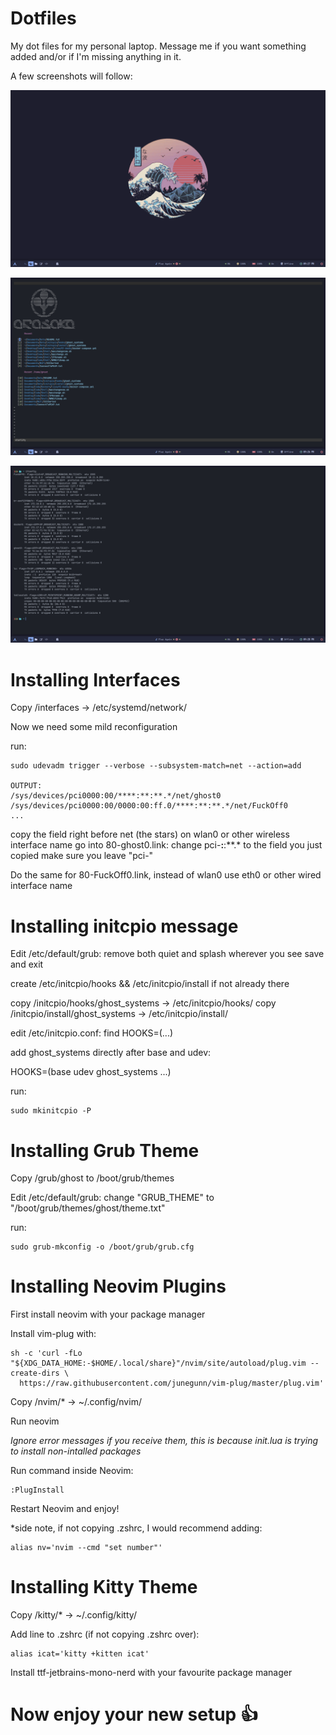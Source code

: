 # Dotfiles

My dot files for my personal laptop. Message me if you want something added 
and/or if I'm missing anything in it.

A few screenshots will follow:

![Desktop Background](Images/DesktopBG.png)

![Neovim](Images/neovim.png)

![Kitty with interfaces](Images/KittyAndIF.png)

# Installing Interfaces

Copy /interfaces -> /etc/systemd/network/

Now we need some mild reconfiguration

run:
```
sudo udevadm trigger --verbose --subsystem-match=net --action=add

OUTPUT:
/sys/devices/pci0000:00/****:**:**.*/net/ghost0
/sys/devices/pci0000:00/0000:00:ff.0/****:**:**.*/net/FuckOff0
...
```

copy the field right before net (the stars) on wlan0 or other wireless interface name
go into 80-ghost0.link:
	change pci-**:**:**.* to the field you just copied
  make sure you leave "pci-"

Do the same for 80-FuckOff0.link, instead of wlan0 use eth0 or other wired interface name

# Installing initcpio message

Edit /etc/default/grub:
remove both quiet and splash wherever you see
save and exit

create /etc/initcpio/hooks && /etc/initcpio/install if not already there

copy /initcpio/hooks/ghost_systems -> /etc/initcpio/hooks/
copy /initcpio/install/ghost_systems -> /etc/initcpio/install/

edit /etc/initcpio.conf:
	find HOOKS=(...)
	
add ghost_systems directly after base and udev:

HOOKS=(base udev ghost_systems ...)

run:
```
sudo mkinitcpio -P
```

# Installing Grub Theme

Copy /grub/ghost to /boot/grub/themes

Edit /etc/default/grub:
	change "GRUB_THEME" to "/boot/grub/themes/ghost/theme.txt"

run: 
```
sudo grub-mkconfig -o /boot/grub/grub.cfg
```

# Installing Neovim Plugins

First install neovim with your package manager

Install vim-plug with:
```
sh -c 'curl -fLo "${XDG_DATA_HOME:-$HOME/.local/share}"/nvim/site/autoload/plug.vim --create-dirs \
  https://raw.githubusercontent.com/junegunn/vim-plug/master/plug.vim'
```
Copy /nvim/* -> ~/.config/nvim/

Run neovim

*Ignore error messages if you receive them, this is because init.lua is trying to install non-intalled packages*

Run command inside Neovim:  
```
:PlugInstall
```

Restart Neovim and enjoy!

*side note, if not copying .zshrc, I would recommend adding:
```
alias nv='nvim --cmd "set number"'
```

# Installing Kitty Theme

Copy /kitty/* -> ~/.config/kitty/

Add line to .zshrc (if not copying .zshrc over):
```
alias icat='kitty +kitten icat'
```

Install ttf-jetbrains-mono-nerd with your favourite package manager

# Now enjoy your new setup 👍
